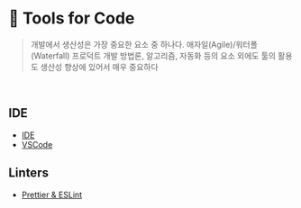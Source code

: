 # 🔧 Tools for Code

> 개발에서 생산성은 가장 중요한 요소 중 하나다. 애자일(Agile)/워터폴(Waterfall) 프로덕트 개발 방법론, 알고리즘, 자동화 등의 요소 외에도 툴의 활용도 생산성 향상에 있어서 매우 중요하다

<br>

## IDE

- [IDE](https://github.com/jacenam/WIL-archive/blob/main/Productivity/Tools-for-Code/IDE/ide.md)
- [VSCode](https://github.com/jacenam/WIL-archive/blob/main/Productivity/Tools-for-Code/VSCode/vscode%20settings.md)

## Linters

- [Prettier & ESLint](https://github.com/jacenam/WIL-archive/blob/main/Productivity/Tools-for-Code/Linters/prettier%20%26%20eslint.md)